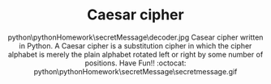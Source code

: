 <div style="text-align:center;">
<h1>Caesar cipher</h1>
python\pythonHomework\secretMessage\decoder.jpg
Casear cipher written in Python.
A Caesar cipher is a substitution cipher in 
which the cipher alphabet is merely the plain alphabet rotated 
left or right by some number of positions.
Have Fun!! :octocat:
python\pythonHomework\secretMessage\secretmessage.gif
</div>